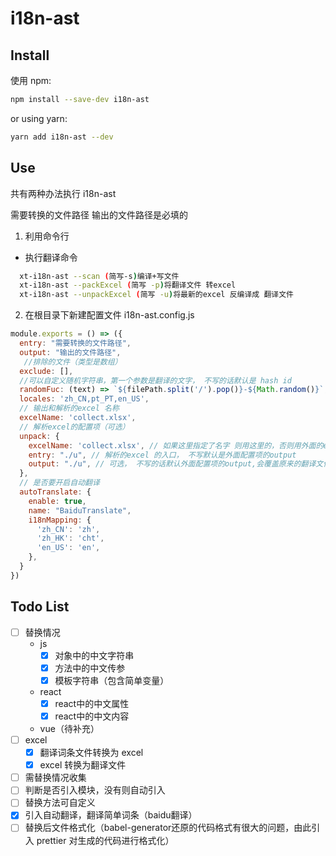 # i18n-ast

## Install

使用 npm:

```sh
npm install --save-dev i18n-ast
```

or using yarn:

```sh
yarn add i18n-ast --dev
```

## Use
共有两种办法执行 i18n-ast

需要转换的文件路径
输出的文件路径是必填的

1. 利用命令行
- 执行翻译命令
```sh
  xt-i18n-ast --scan (简写-s)编译+写文件
  xt-i18n-ast --packExcel (简写 -p)将翻译文件 转excel
  xt-i18n-ast --unpackExcel (简写 -u)将最新的excel 反编译成 翻译文件
```

2. 在根目录下新建配置文件 i18n-ast.config.js
```js
module.exports = () => ({
  entry: "需要转换的文件路径",
  output: "输出的文件路径",
   //排除的文件（类型是数组） 
  exclude: [],
  //可以自定义随机字符串，第一个参数是翻译的文字， 不写的话默认是 hash id
  randomFuc: (text) => `${filePath.split('/').pop()}-${Math.random()}`,
  locales: 'zh_CN,pt_PT,en_US',
  // 输出和解析的excel 名称
  excelName: 'collect.xlsx',
  // 解析excel的配置项（可选）
  unpack: {
    excelName: 'collect.xlsx', // 如果这里指定了名字 则用这里的，否则用外面的excelName
    entry: "./u", // 解析的excel 的入口， 不写默认是外面配置项的output
    output: "./u", // 可选， 不写的话默认外面配置项的output,会覆盖原来的翻译文件
  },
  // 是否要开启自动翻译
  autoTranslate: {
    enable: true,
    name: "BaiduTranslate",
    i18nMapping: {
      'zh_CN': 'zh',
      'zh_HK': 'cht',
      'en_US': 'en',
    },
  }
})
```

## Todo List
- [ ] 替换情况
  - js
    - [x] 对象中的中文字符串
    - [x] 方法中的中文传参
    - [x] 模板字符串（包含简单变量）
  - react
    - [x] react中的中文属性
    - [x] react中的中文内容
  - vue（待补充）
- [ ] excel
  - [x] 翻译词条文件转换为 excel
  - [x] excel 转换为翻译文件
- [ ] 需替换情况收集
- [ ] 判断是否引入模块，没有则自动引入
- [ ] 替换方法可自定义
- [x] 引入自动翻译，翻译简单词条（baidu翻译）
- [ ] 替换后文件格式化（babel-generator还原的代码格式有很大的问题，由此引入 prettier 对生成的代码进行格式化）